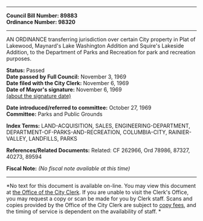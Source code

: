 * * * * *  
  
**Council Bill Number: [](#h0)[](#h2)89883**   
**Ordinance Number: 98320**  
  
* * * * *  
  
AN ORDINANCE transferring jurisdiction over certain City property in Plat of Lakewood, Maynard's Lake Washington Addition and Squire's Lakeside Addition, to the Department of Parks and Recreation for park and recreation purposes.  
  
**Status:** Passed   
**Date passed by Full Council:** November 3, 1969   
**Date filed with the City Clerk:** November 6, 1969   
**Date of Mayor's signature:** November 6, 1969   
[(about the signature date)](/~public/approvaldate.htm)   
  
  
**Date introduced/referred to committee:** October 27, 1969   
**Committee:** Parks and Public Grounds   
  
**Index Terms:** LAND-ACQUISITION, SALES, ENGINEERING-DEPARTMENT, DEPARTMENT-OF-PARKS-AND-RECREATION, COLUMBIA-CITY, RAINIER-VALLEY, LANDFILLS, PARKS  
  
**References/Related Documents:** Related: CF 262966, Ord 78986, 87327, 40273, 89594  
  
**Fiscal Note:** *(No fiscal note available at this time)*  
  
* * * * *  
  
*No text for this document is available on-line. You may view this document at [the Office of the City Clerk](http://www.seattle.gov/leg/clerk/contactUs.htm). If you are unable to visit the Clerk's Office, you may request a copy or scan be made for you by Clerk staff. Scans and copies provided by the Office of the City Clerk are subject to [copy fees](http://clerk.seattle.gov/~public/clerkfees.htm), and the timing of service is dependent on the availability of staff. *  
  
  

